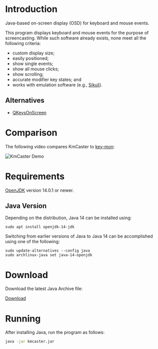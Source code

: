 # Introduction

Java-based on-screen display (OSD) for keyboard and mouse events.

This program displays keyboard and mouse events for the purpose of screencasting. While such software already exists, none meet all the following criteria:

* custom display size;
* easily positioned;
* show single events;
* show all mouse clicks;
* show scrolling;
* accurate modifier key states; and
* works with emulation software (e.g., [Sikuli](http://sikulix.com/)).

## Alternatives

* [QKeysOnScreen](https://github.com/ctrlcctrlv/QKeysOnScreen)

# Comparison

The following video compares KmCaster to [key-mon](https://github.com/critiqjo/key-mon):

![KmCaster Demo](images/kmcaster-01.gif "Comparison Video")

# Requirements

[OpenJDK](https://bell-sw.com/pages/downloads/#/java-14-current) version 14.0.1 or newer.

## Java Version

Depending on the distribution, Java 14 can be installed using:

```
sudo apt install openjdk-14-jdk
```

Switching from earlier versions of Java to Java 14 can be accomplished using one of the following:

```
sudo update-alternatives --config java
sudo archlinux-java set java-14-openjdk
```

# Download

Download the latest Java Archive file:

[Download](https://gitreleases.dev/gh/DaveJarvis/kmcaster/latest/kmcaster.jar)

# Running

After installing Java, run the program as follows:

``` bash
java -jar kmcaster.jar
```

